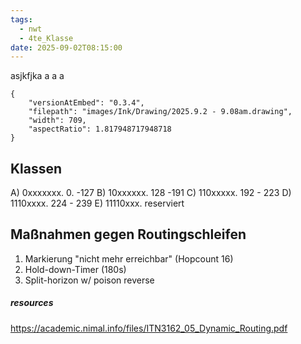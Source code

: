 ```yaml
---
tags:
  - nwt
  - 4te_Klasse
date: 2025-09-02T08:15:00
---
```


asjkfjka
a
a
a

```handdrawn-ink
{
	"versionAtEmbed": "0.3.4",
	"filepath": "images/Ink/Drawing/2025.9.2 - 9.08am.drawing",
	"width": 709,
	"aspectRatio": 1.817948717948718
}
```


## Klassen
A) 0xxxxxxx. 0. -127
B) 10xxxxxx. 128 -191
C) 110xxxxx. 192 - 223
D) 1110xxxx. 224 - 239
E) 11110xxx. reserviert


## Maßnahmen gegen Routingschleifen

1) Markierung "nicht mehr erreichbar" (Hopcount 16)
2) Hold-down-Timer (180s)
3) Split-horizon w/ poison reverse


##### resources 
https://academic.nimal.info/files/ITN3162_05_Dynamic_Routing.pdf